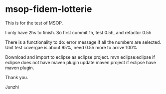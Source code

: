 # msop-fidem-lotterie

This is for the test of MSOP.

I only have 2hs to finish.
So first commit 1h, test 0.5h, and refactor 0.5h

There is a functionality to do: error message if all the numbers are selected.
Unit test covergae is about 95%, need 0.5h more to arrive 100%

Download and import to eclipse as eclipse project.
mvn eclipse:eclipse if eclipse does not have maven plugin
update maven project if eclipse have maven plugin.

Thank you.

Junzhi
